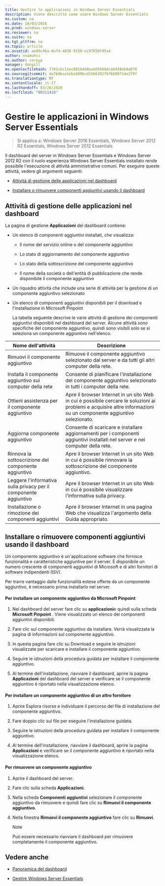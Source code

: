 ```yaml
---
title: Gestire le applicazioni in Windows Server Essentials
description: Viene descritto come usare Windows Server Essentials
ms.custom: na
ms.date: 10/03/2016
ms.prod: windows-server
ms.reviewer: na
ms.suite: na
ms.tgt_pltfrm: na
ms.topic: article
ms.assetid: ae89c46a-0afd-4858-9150-ec97650f45a4
author: nnamuhcs
ms.author: coreyp
manager: dongill
ms.openlocfilehash: 7701cbc11ec691b4d4aadd5668dce6438eb9a076
ms.sourcegitcommit: da7b9bce1eba369bcd156639276f6899714e279f
ms.translationtype: MT
ms.contentlocale: it-IT
ms.lasthandoff: 03/26/2020
ms.locfileid: "80311410"
---
```

# <a name="manage-applications-in-windows-server-essentials"></a>Gestire le applicazioni in Windows Server Essentials

>Si applica a: Windows Server 2016 Essentials, Windows Server 2012 R2 Essentials, Windows Server 2012 Essentials
 
 Il dashboard del server in Windows Server Essentials e Windows Server 2012 R2 con il ruolo esperienza Windows Server Essentials installato rende possibile l'esecuzione di attività amministrative comuni. Per eseguire queste attività, vedere gli argomenti seguenti:  
  
-   [Attività di gestione delle applicazioni nel dashboard](Manage-Applications-in-Windows-Server-Essentials.md#BKMK_1)  
  
-   [Installare o rimuovere componenti aggiuntivi usando il dashboard](Manage-Applications-in-Windows-Server-Essentials.md#BKMK_2)  
  
##  <a name="application-management-tasks-in-the-dashboard"></a><a name="BKMK_1"></a>Attività di gestione delle applicazioni nel dashboard  
 La pagina di gestione **Applicazioni** del dashboard contiene:  
  
- Un elenco di componenti aggiuntivi installati, che visualizza:  
  
  -   Il nome del servizio online o del componente aggiuntivo  
  
  -   Lo stato di aggiornamento del componente aggiuntivo  
  
  -   Lo stato della sottoscrizione del componente aggiuntivo  
  
  -   Il nome della società o dell'entità di pubblicazione che rende disponibile il componente aggiuntivo  
  
- Un riquadro attività che include una serie di attività per la gestione di un componente aggiuntivo selezionato  
  
- Un elenco di componenti aggiuntivi disponibili per il download e l'installazione in Microsoft Pinpoint  
  
  La tabella seguente descrive le varie attività di gestione dei componenti aggiuntivi disponibili nel dashboard del server. Alcune attività sono specifiche del componente aggiuntivo, quindi sono visibili solo se si seleziona un componente aggiuntivo nell'elenco.  
  
|Nome dell'attività|Descrizione|  
|---------------|-----------------|  
|Rimuovi il componente aggiuntivo|Rimuove il componente aggiuntivo selezionato dal server e da tutti gli altri computer della rete.|  
|Installa il componente aggiuntivo sui computer della rete|Consente di pianificare l'installazione del componente aggiuntivo selezionato in tutti i computer della rete.|  
|Ottieni assistenza per il componente aggiuntivo|Apre il browser Internet in un sito Web in cui è possibile cercare le soluzioni ai problemi e acquisire altre informazioni su un componente aggiuntivo selezionato.|  
|Aggiorna componente aggiuntivo|Consente di scaricare e installare aggiornamenti per i componenti aggiuntivi installati nel server e nei computer della rete.|  
|Rinnova la sottoscrizione del componente aggiuntivo|Apre il browser Internet in un sito Web in cui è possibile rinnovare la sottoscrizione del componente aggiuntivo.|  
|Leggere l'informativa sulla privacy per il componente aggiuntivo|Apre il browser Internet in un sito Web in cui è possibile visualizzare l'informativa sulla privacy.|  
|Installazione o rimozione dei componenti aggiuntivi|Apre il browser Internet in una pagina Web che visualizza l'argomento della Guida appropriato.|  
  
##  <a name="install-or-remove-add-ins-using-the-dashboard"></a><a name="BKMK_2"></a>Installare o rimuovere componenti aggiuntivi usando il dashboard  
 Un componente aggiuntivo è un'applicazione software che fornisce funzionalità e caratteristiche aggiuntive per il server. È disponibile un numero crescente di componenti aggiuntivi di Microsoft e di altri fornitori di software indipendenti (ISV).  
  
 Per trarre vantaggio dalle funzionalità estese offerte da un componente aggiuntivo, è necessario prima installarlo nel server.  
  
#### <a name="to-install-an-add-in-from-microsoft-pinpoint"></a>Per installare un componente aggiuntivo da Microsoft Pinpoint  
  
1.  Nel dashboard del server fare clic su **applicazioni**e quindi sulla scheda **Microsoft Pinpoint** .  Viene visualizzato un elenco dei componenti aggiuntivi disponibili.  
  
2.  Fare clic sul componente aggiuntivo da installare. Verrà visualizzata la pagina di informazioni sul componente aggiuntivo.  
  
3.  In questa pagina fare clic su Download e seguire le istruzioni visualizzate per scaricare e installare il componente aggiuntivo.  
  
4.  Seguire le istruzioni della procedura guidata per installare il componente aggiuntivo.  
  
5.  Al termine dell'installazione, riavviare il dashboard, aprire la pagina **Applicazioni** del dashboard del server e verificare se il componente aggiuntivo è riportato nella visualizzazione elenco.  
  
#### <a name="to-install-an-add-in-from-another-provider"></a>Per installare un componente aggiuntivo di un altro fornitore  
  
1.  Aprire Esplora risorse e individuare il percorso del file di installazione del componente aggiuntivo.  
  
2.  Fare doppio clic sul file per eseguire l'installazione guidata.  
  
3.  Seguire le istruzioni della procedura guidata per installare il componente aggiuntivo.  
  
4.  Al termine dell'installazione, riavviare il dashboard, aprire la pagina **Applicazioni** e verificare se il componente aggiuntivo è riportato nella visualizzazione elenco.  
  
#### <a name="to-remove-an-add-in"></a>Per rimuovere un componente aggiuntivo  
  
1.  Aprire il dashboard del server.  
  
2.  Fare clic sulla scheda **Applicazioni**.  
  
3.  Nella scheda **Componenti aggiuntivi** selezionare il componente aggiuntivo da rimuovere e quindi fare clic su **Rimuovi il componente aggiuntivo**.  
  
4.  Nella finestra **Rimuovi il componente aggiuntivo** fare clic su **Rimuovi**.  
  
    > [!NOTE]
    >  Può essere necessario riavviare il dashboard per rimuovere completamente il componente aggiuntivo.  
  
## <a name="see-also"></a>Vedere anche  
  
-   [Panoramica del dashboard](Overview-of-the-Dashboard-in-Windows-Server-Essentials.md)  
  
-   [Gestire Windows Server Essentials](Manage-Windows-Server-Essentials.md)
